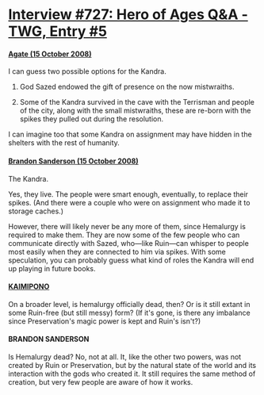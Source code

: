 # [Interview #727: Hero of Ages Q&A - TWG, Entry #5](https://www.theoryland.com/intvmain.php?i=727#5)

#### [Agate (15 October 2008)](http://twg.17thshard.com/index.php?topic=6148.msg129091#msg129091)

I can guess two possible options for the Kandra.

1. God Sazed endowed the gift of presence on the now mistwraiths.

2. Some of the Kandra survived in the cave with the Terrisman and people of the city, along with the small mistwraiths, these are re-born with the spikes they pulled out during the resolution.

I can imagine too that some Kandra on assignment may have hidden in the shelters with the rest of humanity.

#### [Brandon Sanderson (15 October 2008)](http://twg.17thshard.com/index.php?topic=6655.msg129105#msg129105)

The Kandra.

Yes, they live. The people were smart enough, eventually, to replace their spikes. (And there were a couple who were on assignment who made it to storage caches.)

However, there will likely never be any more of them, since Hemalurgy is required to make them. They are now some of the few people who can communicate directly with Sazed, who—like Ruin—can whisper to people most easily when they are connected to him via spikes. With some speculation, you can probably guess what kind of roles the Kandra will end up playing in future books.

#### [KAIMIPONO](http://twg.17thshard.com/index.php?topic=6655.msg129106#msg129106)

On a broader level, is hemalurgy officially dead, then? Or is it still extant in some Ruin-free (but still messy) form? (If it's gone, is there any imbalance since Preservation's magic power is kept and Ruin's isn't?)

#### BRANDON SANDERSON

Is Hemalurgy dead? No, not at all. It, like the other two powers, was not created by Ruin or Preservation, but by the natural state of the world and its interaction with the gods who created it. It still requires the same method of creation, but very few people are aware of how it works.


